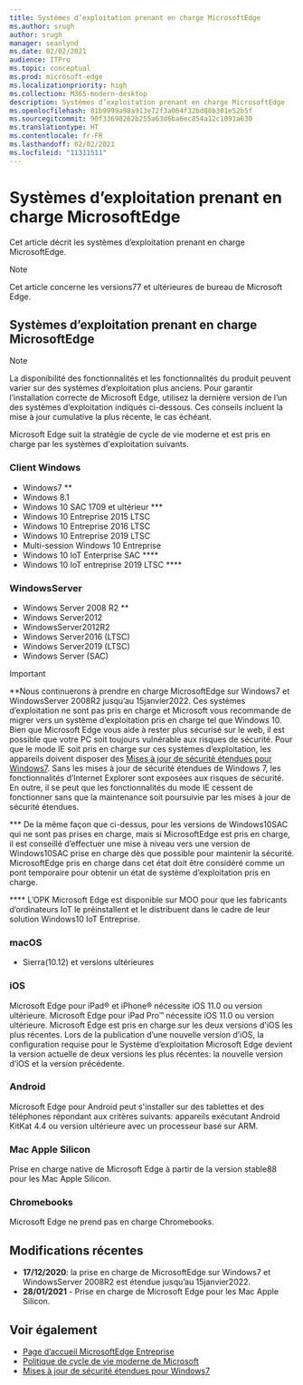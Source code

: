 ```yaml
---
title: Systèmes d’exploitation prenant en charge MicrosoftEdge
ms.author: srugh
author: srugh
manager: seanlynd
ms.date: 02/02/2021
audience: ITPro
ms.topic: conceptual
ms.prod: microsoft-edge
ms.localizationpriority: high
ms.collection: M365-modern-desktop
description: Systèmes d’exploitation prenant en charge MicrosoftEdge
ms.openlocfilehash: 81b9999a98a913e72f3a064f32bd88b301e52b5f
ms.sourcegitcommit: 90f33698262b255a63d6ba6ec854a12c1091a630
ms.translationtype: HT
ms.contentlocale: fr-FR
ms.lasthandoff: 02/02/2021
ms.locfileid: "11311511"
---
```

# Systèmes d’exploitation prenant en charge MicrosoftEdge

Cet article décrit les systèmes d’exploitation prenant en charge MicrosoftEdge.

> [!NOTE]
> Cet article concerne les versions77 et ultérieures de bureau de Microsoft Edge.

## Systèmes d’exploitation prenant en charge MicrosoftEdge

> [!NOTE]
> La disponibilité des fonctionnalités et les fonctionnalités du produit peuvent varier sur des systèmes d’exploitation plus anciens. Pour garantir l’installation correcte de Microsoft Edge, utilisez la dernière version de l’un des systèmes d’exploitation indiqués ci-dessous. Ces conseils incluent la mise à jour cumulative la plus récente, le cas échéant.

Microsoft Edge suit la stratégie de cycle de vie moderne et est pris en charge par les systèmes d'exploitation suivants.

### Client Windows

- Windows7 **
- Windows 8.1
- Windows 10 SAC 1709 et ultérieur ***
- Windows 10 Entreprise 2015 LTSC
- Windows 10 Entreprise 2016 LTSC
- Windows 10 Entreprise 2019 LTSC
- Multi-session Windows 10 Entreprise
- Windows 10 IoT Enterprise SAC ****
- Windows 10 IoT entreprise 2019 LTSC ****

### WindowsServer

- Windows Server 2008 R2 **
- Windows Server2012
- WindowsServer2012R2
- Windows Server2016 (LTSC)
- Windows Server2019 (LTSC)
- Windows Server (SAC)

> [!IMPORTANT]
> **Nous continuerons à prendre en charge MicrosoftEdge sur Windows7 et WindowsServer 2008R2 jusqu’au 15janvier2022. Ces systèmes d’exploitation ne sont pas pris en charge et Microsoft vous recommande de migrer vers un système d’exploitation pris en charge tel que Windows 10. Bien que Microsoft Edge vous aide à rester plus sécurisé sur le web, il est possible que votre PC soit toujours vulnérable aux risques de sécurité. Pour que le mode IE soit pris en charge sur ces systèmes d’exploitation, les appareils doivent disposer des [Mises à jour de sécurité étendues pour Windows7](https://support.microsoft.com/help/4527878/faq-about-extended-security-updates-for-windows-7). Sans les mises à jour de sécurité étendues de Windows 7, les fonctionnalités d’Internet Explorer sont exposées aux risques de sécurité. En outre, il se peut que les fonctionnalités du mode IE cessent de fonctionner sans que la maintenance soit poursuivie par les mises à jour de sécurité étendues.  
>
> *** De la même façon que ci-dessus, pour les versions de Windows10SAC qui ne sont pas prises en charge, mais si MicrosoftEdge est pris en charge, il est conseillé d’effectuer une mise à niveau vers une version de Windows10SAC prise en charge dès que possible pour maintenir la sécurité. MicrosoftEdge pris en charge dans cet état doit être considéré comme un pont temporaire pour obtenir un état de système d’exploitation pris en charge.
>
> **** L’OPK Microsoft Edge est disponible sur MOO pour que les fabricants d’ordinateurs IoT le préinstallent et le distribuent dans le cadre de leur solution Windows10 IoT Entreprise.

### macOS

- Sierra(10.12) et versions ultérieures

### iOS

Microsoft Edge pour iPad&reg; et iPhone&reg; nécessite iOS 11.0 ou version ultérieure. Microsoft Edge pour iPad Pro&trade; nécessite iOS 11.0 ou version ultérieure. Microsoft Edge est pris en charge sur les deux versions d'iOS les plus récentes. Lors de la publication d’une nouvelle version d’iOS, la configuration requise pour le Système d’exploitation Microsoft Edge devient la version actuelle de deux versions les plus récentes: la nouvelle version d’iOS et la version précédente.

### Android

Microsoft Edge pour Android peut s'installer sur des tablettes et des téléphones répondant aux critères suivants: appareils exécutant Android KitKat 4.4 ou version ultérieure avec un processeur basé sur ARM.

### Mac Apple Silicon

Prise en charge native de Microsoft Edge à partir de la version stable88 pour les Mac Apple Silicon.

### Chromebooks

Microsoft Edge ne prend pas en charge Chromebooks.

## Modifications récentes

- **17/12/2020**: la prise en charge de MicrosoftEdge sur Windows7 et WindowsServer 2008R2 est étendue jusqu’au 15janvier2022.
- **28/01/2021** - Prise en charge de Microsoft Edge pour les Mac Apple Silicon.

## Voir également

- [Page d’accueil MicrosoftEdge Entreprise](https://aka.ms/EdgeEnterprise)
- [Politique de cycle de vie moderne de Microsoft](https://support.microsoft.com/help/30881/modern-lifecycle-policy)
- [Mises à jour de sécurité étendues pour Windows7](https://support.microsoft.com/help/4527878/faq-about-extended-security-updates-for-windows-7)
